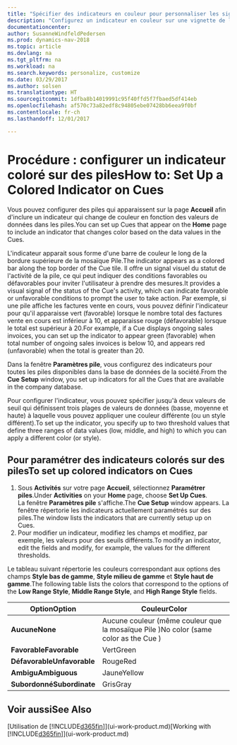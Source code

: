 ```yaml
---
title: "Spécifier des indicateurs en couleur pour personnaliser les signaux visuels à propos de l'activité d'une pile"
description: "Configurez un indicateur en couleur sur une vignette de la pile pour fournir un signal visuel personnalisé de l'activité de la pile."
documentationcenter: 
author: SusanneWindfeldPedersen
ms.prod: dynamics-nav-2018
ms.topic: article
ms.devlang: na
ms.tgt_pltfrm: na
ms.workload: na
ms.search.keywords: personalize, customize
ms.date: 03/29/2017
ms.author: solsen
ms.translationtype: HT
ms.sourcegitcommit: 1dfba8b14019991c95f40ffd5f7fbaed5df414eb
ms.openlocfilehash: af570c73a82edf8c94805ebe07428bb6eea9f0bf
ms.contentlocale: fr-ch
ms.lasthandoff: 12/01/2017

---
```

# <a name="how-to-set-up-a-colored-indicator-on-cues"></a><span data-ttu-id="b68d1-103">Procédure : configurer un indicateur coloré sur des piles</span><span class="sxs-lookup"><span data-stu-id="b68d1-103">How to: Set Up a Colored Indicator on Cues</span></span>
<span data-ttu-id="b68d1-104">Vous pouvez configurer des piles qui apparaissent sur la page **Accueil** afin d'inclure un indicateur qui change de couleur en fonction des valeurs de données dans les piles.</span><span class="sxs-lookup"><span data-stu-id="b68d1-104">You can set up Cues that appear on the **Home** page to include an indicator that changes color based on the data values in the Cues.</span></span>

<span data-ttu-id="b68d1-105">L'indicateur apparait sous forme d'une barre de couleur le long de la bordure supérieure de la mosaïque Pile.</span><span class="sxs-lookup"><span data-stu-id="b68d1-105">The indicator appears as a colored bar along the top border of the Cue tile.</span></span> <span data-ttu-id="b68d1-106">Il offre un signal visuel du statut de l'activité de la pile, ce qui peut indiquer des conditions favorables ou défavorables pour inviter l'utilisateur à prendre des mesures.</span><span class="sxs-lookup"><span data-stu-id="b68d1-106">It provides a visual signal of the status of the Cue's activity, which can indicate favorable or unfavorable conditions to prompt the user to take action.</span></span> <span data-ttu-id="b68d1-107">Par exemple, si une pile affiche les factures vente en cours, vous pouvez définir l'indicateur pour qu'il apparaisse vert (favorable) lorsque le nombre total des factures vente en cours est inférieur à 10, et apparaisse rouge (défavorable) lorsque le total est supérieur à 20.</span><span class="sxs-lookup"><span data-stu-id="b68d1-107">For example, if a Cue displays ongoing sales invoices, you can set up the indicator to appear green (favorable) when total number of ongoing sales invoices is below 10, and appears red (unfavorable) when the total is greater than 20.</span></span>

<span data-ttu-id="b68d1-108">Dans la fenêtre **Paramètres pile**, vous configurez des indicateurs pour toutes les piles disponibles dans la base de données de la société.</span><span class="sxs-lookup"><span data-stu-id="b68d1-108">From the **Cue Setup** window, you set up indicators for all the Cues that are available in the company database.</span></span>

<span data-ttu-id="b68d1-109">Pour configurer l'indicateur, vous pouvez spécifier jusqu'à deux valeurs de seuil qui définissent trois plages de valeurs de données (basse, moyenne et haute) à laquelle vous pouvez appliquer une couleur différente (ou un style différent).</span><span class="sxs-lookup"><span data-stu-id="b68d1-109">To set up the indicator, you specify up to two threshold values that define three ranges of data values (low, middle, and high) to which you can apply a different color (or style).</span></span>

## <a name="to-set-up-colored-indicators-on-cues"></a><span data-ttu-id="b68d1-110">Pour paramétrer des indicateurs colorés sur des piles</span><span class="sxs-lookup"><span data-stu-id="b68d1-110">To set up colored indicators on Cues</span></span>
1. <span data-ttu-id="b68d1-111">Sous **Activités** sur votre page **Accueil**, sélectionnez **Paramétrer piles**.</span><span class="sxs-lookup"><span data-stu-id="b68d1-111">Under **Activities** on your **Home** page, choose **Set Up Cues**.</span></span>  
   <span data-ttu-id="b68d1-112">La fenêtre **Paramètres pile** s'affiche.</span><span class="sxs-lookup"><span data-stu-id="b68d1-112">The **Cue Setup** window appears.</span></span> <span data-ttu-id="b68d1-113">La fenêtre répertorie les indicateurs actuellement paramétrés sur des piles.</span><span class="sxs-lookup"><span data-stu-id="b68d1-113">The window lists the indicators that are currently setup up on Cues.</span></span>
2. <span data-ttu-id="b68d1-114">Pour modifier un indicateur, modifiez les champs et modifiez, par exemple, les valeurs pour des seuils différents.</span><span class="sxs-lookup"><span data-stu-id="b68d1-114">To modify an indicator, edit the fields and modify, for example, the values for the different thresholds.</span></span>  

<span data-ttu-id="b68d1-115">Le tableau suivant répertorie les couleurs correspondant aux options des champs **Style bas de gamme**, **Style milieu de gamme** et **Style haut de gamme**.</span><span class="sxs-lookup"><span data-stu-id="b68d1-115">The following table lists the colors that correspond to the options of the **Low Range Style**, **Middle Range Style**, and **High Range Style** fields.</span></span>

| <span data-ttu-id="b68d1-116">Option</span><span class="sxs-lookup"><span data-stu-id="b68d1-116">Option</span></span> | <span data-ttu-id="b68d1-117">Couleur</span><span class="sxs-lookup"><span data-stu-id="b68d1-117">Color</span></span> |
| --- | --- |
| <span data-ttu-id="b68d1-118">**Aucune**</span><span class="sxs-lookup"><span data-stu-id="b68d1-118">**None**</span></span> |<span data-ttu-id="b68d1-119">Aucune couleur (même couleur que la mosaïque Pile )</span><span class="sxs-lookup"><span data-stu-id="b68d1-119">No color (same color as the Cue )</span></span>|
| <span data-ttu-id="b68d1-120">**Favorable**</span><span class="sxs-lookup"><span data-stu-id="b68d1-120">**Favorable**</span></span> |<span data-ttu-id="b68d1-121">Vert</span><span class="sxs-lookup"><span data-stu-id="b68d1-121">Green</span></span> |
| <span data-ttu-id="b68d1-122">**Défavorable**</span><span class="sxs-lookup"><span data-stu-id="b68d1-122">**Unfavorable**</span></span> |<span data-ttu-id="b68d1-123">Rouge</span><span class="sxs-lookup"><span data-stu-id="b68d1-123">Red</span></span> |
| <span data-ttu-id="b68d1-124">**Ambigu**</span><span class="sxs-lookup"><span data-stu-id="b68d1-124">**Ambiguous**</span></span> |<span data-ttu-id="b68d1-125">Jaune</span><span class="sxs-lookup"><span data-stu-id="b68d1-125">Yellow</span></span> |
| <span data-ttu-id="b68d1-126">**Subordonné**</span><span class="sxs-lookup"><span data-stu-id="b68d1-126">**Subordinate**</span></span> |<span data-ttu-id="b68d1-127">Gris</span><span class="sxs-lookup"><span data-stu-id="b68d1-127">Gray</span></span> |

## <a name="see-also"></a><span data-ttu-id="b68d1-128">Voir aussi</span><span class="sxs-lookup"><span data-stu-id="b68d1-128">See Also</span></span>
<span data-ttu-id="b68d1-129">[Utilisation de [!INCLUDE[d365fin](includes/d365fin_md.md)]](ui-work-product.md)</span><span class="sxs-lookup"><span data-stu-id="b68d1-129">[Working with [!INCLUDE[d365fin](includes/d365fin_md.md)]](ui-work-product.md)</span></span>

